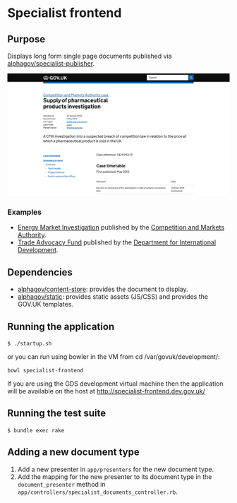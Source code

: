 # Specialist frontend

## Purpose

Displays long form single page documents published via
[alphagov/specialist-publisher].

![Specialist frontend screenshot](https://raw.githubusercontent.com/alphagov/specialist-frontend/master/docs/assets/page-screenshot.png)

[alphagov/specialist-publisher]: https://github.com/alphagov/specialist-publisher

### Examples

* [Energy Market Investigation] published by the
  [Competition and Markets Authority].
* [Trade Advocacy Fund] published by the
  [Department for International Development].

[Energy Market Investigation]: https://www.gov.uk/cma-cases/energy-market-investigation
[Competition and Markets Authority]: https://www.gov.uk/government/organisations/competition-and-markets-authority
[Trade Advocacy Fund]: https://www.gov.uk/international-development-funding/trade-advocacy-fund
[Department for International Development]: https://www.gov.uk/government/organisations/department-for-international-development

## Dependencies

* [alphagov/content-store]: provides the document to display.
* [alphagov/static]: provides static assets (JS/CSS) and provides the GOV.UK
  templates.

[alphagov/static]: https://github.com/alphagov/static
[alphagov/content-store]: https://github.com/alphagov/content-store

## Running the application

```
$ ./startup.sh
```

or you can run using bowler in the VM from cd /var/govuk/development/:

```
bowl specialist-frontend
```

If you are using the GDS development virtual machine then the application will
be available on the host at http://specialist-frontend.dev.gov.uk/

## Running the test suite

```
$ bundle exec rake
```

## Adding a new document type

1. Add a new presenter in `app/presenters` for the new document type.
2. Add the mapping for the new presenter to its document type in the
   `document_presenter` method in
   `app/controllers/specialist_documents_controller.rb`.
